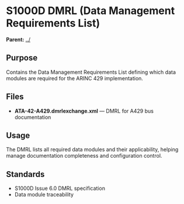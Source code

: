 # S1000D DMRL (Data Management Requirements List)

**Parent:** [../](../)

## Purpose

Contains the Data Management Requirements List defining which data modules are required for the ARINC 429 implementation.

## Files

- **ATA-42-A429.dmrlexchange.xml** — DMRL for A429 bus documentation

## Usage

The DMRL lists all required data modules and their applicability, helping manage documentation completeness and configuration control.

## Standards

- S1000D Issue 6.0 DMRL specification
- Data module traceability

